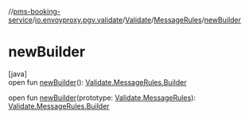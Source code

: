 //[pms-booking-service](../../../../index.md)/[io.envoyproxy.pgv.validate](../../index.md)/[Validate](../index.md)/[MessageRules](index.md)/[newBuilder](new-builder.md)

# newBuilder

[java]\
open fun [newBuilder](new-builder.md)(): [Validate.MessageRules.Builder](-builder/index.md)

open fun [newBuilder](new-builder.md)(prototype: [Validate.MessageRules](index.md)): [Validate.MessageRules.Builder](-builder/index.md)